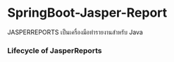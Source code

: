 # SpringBoot-Jasper-Report

JASPERREPORTS เป็นเครื่องมือทำรายงานสำหรับ Java

### Lifecycle of JasperReports

